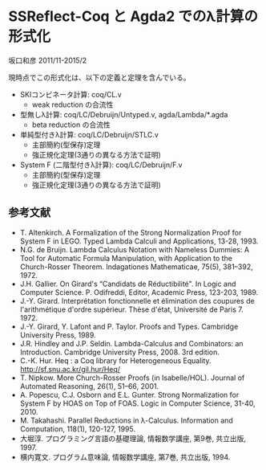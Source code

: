 # SSReflect-Coq と Agda2 でのλ計算の形式化

坂口和彦 2011/11-2015/2

現時点でこの形式化は、以下の定義と定理を含んでいる。

* SKIコンビネータ計算: coq/CL.v
    * weak reduction の合流性
* 型無しλ計算: coq/LC/Debruijn/Untyped.v, agda/Lambda/*.agda
    * beta reduction の合流性
* 単純型付きλ計算: coq/LC/Debruijn/STLC.v
    * 主部簡約(型保存)定理
    * 強正規化定理(3通りの異なる方法で証明)
* System F (二階型付きλ計算): coq/LC/Debruijn/F.v
    * 主部簡約(型保存)定理
    * 強正規化定理(3通りの異なる方法で証明)

## 参考文献

* T. Altenkirch. A Formalization of the Strong Normalization Proof for System F in LEGO. Typed Lambda Calculi and Applications, 13-28, 1993.
* N.G. de Bruijn. Lambda Calculus Notation with Nameless Dummies: A Tool for Automatic Formula Manipulation, with Application to the Church-Rosser Theorem. Indagationes Mathematicae, 75(5), 381–392, 1972.
* J.H. Gallier. On Girard's “Candidats de Réductibilité". In Logic and Computer Science. P. Odifreddi, Editor, Academic Press, 123-203, 1989.
* J.-Y. Girard. Interprétation fonctionnelle et élimination des coupures de l'arithmétique d'ordre supérieur. Thèse d'état, Université de Paris 7. 1972.
* J.-Y. Girard, Y. Lafont and P. Taylor. Proofs and Types. Cambridge University Press, 1989.
* J.R. Hindley and J.P. Seldin. Lambda-Calculus and Combinators: an Introduction. Cambridge University Press, 2008. 3rd edition.
* C.-K. Hur. Heq : a Coq library for Heterogeneous Equality. http://sf.snu.ac.kr/gil.hur/Heq/
* T. Nipkow. More Church-Rosser Proofs (in Isabelle/HOL). Journal of Automated Reasoning, 26(1), 51–66, 2001.
* A. Popescu, C.J. Osborn and E.L. Gunter. Strong Normalization for System F by HOAS on Top of FOAS. Logic in Computer Science, 31-40, 2010.
* M. Takahashi. Parallel Reductions in λ-Calculus. Information and Computation, 118(1), 120-127, 1995.
* 大堀淳. プログラミング言語の基礎理論, 情報数学講座, 第9巻, 共立出版, 1997.
* 横内寛文. プログラム意味論, 情報数学講座, 第7巻, 共立出版, 1994.
